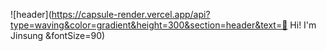 ![header](https://capsule-render.vercel.app/api?type=waving&color=gradient&height=300&section=header&text=👋 Hi! I'm Jinsung &fontSize=90)
